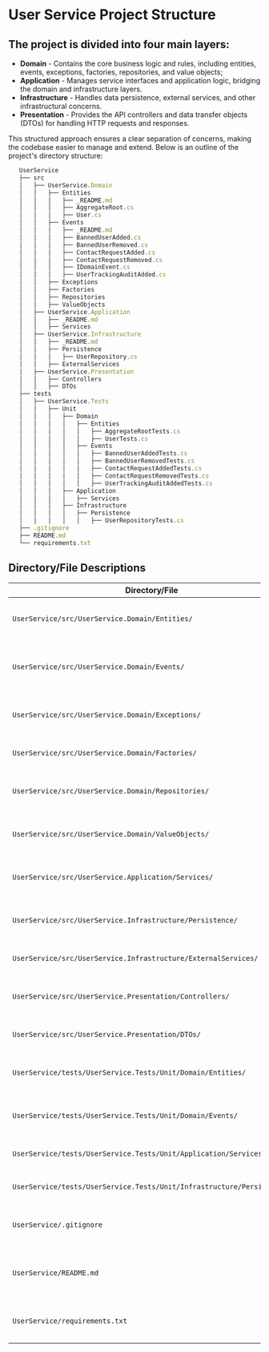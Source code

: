 # User Service Project Structure 

## The project is divided into four main layers:

* **Domain** - Contains the core business logic and rules, including entities, events, exceptions, factories, repositories, and value objects;
* **Application** - Manages service interfaces and application logic, bridging the domain and infrastructure layers.
* **Infrastructure** - Handles data persistence, external services, and other infrastructural concerns.
* **Presentation** - Provides the API controllers and data transfer objects (DTOs) for handling HTTP requests and responses.

This structured approach ensures a clear separation of concerns, making the codebase easier to manage and extend. Below is an outline of the project's directory structure:

   ```js
      UserService
      ├── src
      │   ├── UserService.Domain
      │   │   ├── Entities
      │   │   │   ├── _README.md
      │   │   │   ├── AggregateRoot.cs
      │   │   │   ├── User.cs
      │   │   ├── Events
      │   │   │   ├── _README.md
      │   │   │   ├── BannedUserAdded.cs
      │   │   │   ├── BannedUserRemoved.cs
      │   │   │   ├── ContactRequestAdded.cs
      │   │   │   ├── ContactRequestRemoved.cs
      │   │   │   ├── IDomainEvent.cs
      │   │   │   ├── UserTrackingAuditAdded.cs
      │   │   ├── Exceptions
      │   │   ├── Factories
      │   │   ├── Repositories
      │   │   ├── ValueObjects
      │   ├── UserService.Application
      │   │   ├── _README.md
      │   │   ├── Services
      │   ├── UserService.Infrastructure
      │   │   ├── _README.md
      │   │   ├── Persistence
      │   │   │   ├── UserRepository.cs
      │   │   ├── ExternalServices
      │   ├── UserService.Presentation
      │   │   ├── Controllers
      │   │   ├── DTOs
      ├── tests
      │   ├── UserService.Tests
      │   │   ├── Unit
      │   │   │   ├── Domain
      │   │   │   │   ├── Entities
      │   │   │   │   │   ├── AggregateRootTests.cs
      │   │   │   │   │   ├── UserTests.cs
      │   │   │   │   ├── Events
      │   │   │   │   │   ├── BannedUserAddedTests.cs
      │   │   │   │   │   ├── BannedUserRemovedTests.cs
      │   │   │   │   │   ├── ContactRequestAddedTests.cs
      │   │   │   │   │   ├── ContactRequestRemovedTests.cs
      │   │   │   │   │   ├── UserTrackingAuditAddedTests.cs
      │   │   │   ├── Application
      │   │   │   │   ├── Services
      │   │   │   ├── Infrastructure
      │   │   │   │   ├── Persistence
      │   │   │   │   │   ├── UserRepositoryTests.cs
      ├── .gitignore
      ├── README.md
      └── requirements.txt
   ```
  
## Directory/File Descriptions

| Directory/File                          | Description                                                   |
|-----------------------------------------|---------------------------------------------------------------|
| `UserService/src/UserService.Domain/Entities/`     | Domain entities representing core business concepts.          |
| `UserService/src/UserService.Domain/Events/`       | Domain events capturing significant changes or actions.       |
| `UserService/src/UserService.Domain/Exceptions/`   | Custom exceptions specific to domain logic.                    |
| `UserService/src/UserService.Domain/Factories/`    | Factories for creating domain objects.                         |
| `UserService/src/UserService.Domain/Repositories/` | Interfaces or base classes for data access operations.         |
| `UserService/src/UserService.Domain/ValueObjects/`  | Immutable value objects used within the domain.                |
| `UserService/src/UserService.Application/Services/` | Application services implementing business logic.             |
| `UserService/src/UserService.Infrastructure/Persistence/` | Data access logic, including repository implementations.   |
| `UserService/src/UserService.Infrastructure/ExternalServices/` | Integration with external services or APIs.             |
| `UserService/src/UserService.Presentation/Controllers/` | API controllers handling HTTP requests and responses.       |
| `UserService/src/UserService.Presentation/DTOs/`      | Data Transfer Objects for API input and output.              |
| `UserService/tests/UserService.Tests/Unit/Domain/Entities/` | Unit tests for domain entities and aggregate roots.    |
| `UserService/tests/UserService.Tests/Unit/Domain/Events/` | Unit tests for domain events and event handlers.       |
| `UserService/tests/UserService.Tests/Unit/Application/Services/` | Unit tests for application layer services.         |
| `UserService/tests/UserService.Tests/Unit/Infrastructure/Persistence/` | Unit tests for repository implementations.   |
| `UserService/.gitignore`                  | Specifies files and directories to ignore in version control. |
| `UserService/README.md`                   | Project documentation providing an overview and instructions. |
| `UserService/requirements.txt`            | Lists dependencies required for the project.                   |




